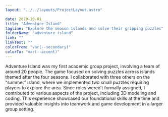```yaml
---
layout: "../../layouts/ProjectLayout.astro"

date: 2020-10-01
title: "Adventure Island"
tagline: "Explore the season islands and solve their gripping puzzles"
folderName: "adventure_island"
link: ""
linkText: ""
colorFrom: "var(--secondary)"
colorTo: "var(--accent)"
---
```


Adventure Island was my first academic group project, involving a team of around 20 people. The game focused on solving puzzles across islands themed after the four seasons. I collaborated with three others on the “summer” island, where we implemented two small puzzles requiring players to explore the area. Since roles weren’t formally assigned, I contributed to various aspects of the project, including 3D modeling and coding. This experience showcased our foundational skills at the time and provided valuable insights into teamwork and game development in a larger group setting.
